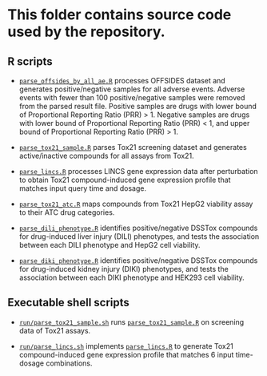 # This folder contains source code used by the repository.

## R scripts 

+ [`parse_offsides_by_all_ae.R`](parse_offsides_by_all_ae.R) processes OFFSIDES dataset and generates positive/negative samples for all adverse events. Adverse events with fewer than 100 positive/negative samples were removed from the parsed result file. Positive samples are drugs with lower bound of Proportional Reporting Ratio (PRR) > 1. Negative samples are drugs with lower bound of Proportional Reporting Ratio (PRR) < 1, and upper bound of Proportional Reporting Ratio (PRR) > 1.

+ [`parse_tox21_sample.R`](parse_tox21_sample.R) parses Tox21 screening dataset and generates active/inactive compounds for all assays from Tox21.

+ [`parse_lincs.R`](parse_lincs.R) processes LINCS gene expression data after perturbation to obtain Tox21 compound-induced gene expression profile that matches input query time and dosage.

+ [`parse_tox21_atc.R`](parse_tox21_atc.R) maps compounds from Tox21 HepG2 viability assay to their ATC drug categories.

+ [`parse_dili_phenotype.R`](parse_dili_phenotype.R) identifies positive/negative DSSTox compounds for drug-induced liver injury (DILI) phenotypes, and tests the association between each DILI phenotype and HepG2 cell viability.

+ [`parse_diki_phenotype.R`](parse_diki_phenotype.R) identifies positive/negative DSSTox compounds for drug-induced kidney injury (DIKI) phenotypes, and tests the association between each DIKI phenotype and HEK293 cell viability.

## Executable shell scripts

+ [`run/parse_tox21_sample.sh`](run/parse_tox21_sample.sh) runs [`parse_tox21_sample.R`](parse_tox21_sample.R) on screening data of Tox21 assays.

+ [`run/parse_lincs.sh`](run/parse_lincs.sh) implements [`parse_lincs.R`](parse_lincs.R) to generate Tox21 compound-induced gene expression profile that matches 6 input time-dosage combinations.
